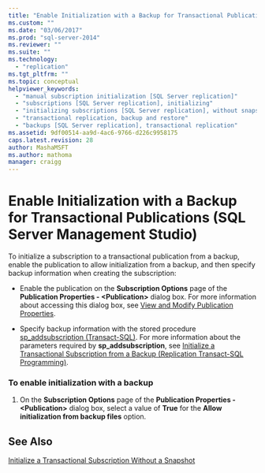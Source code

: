```yaml
---
title: "Enable Initialization with a Backup for Transactional Publications (SQL Server Management Studio) | Microsoft Docs"
ms.custom: ""
ms.date: "03/06/2017"
ms.prod: "sql-server-2014"
ms.reviewer: ""
ms.suite: ""
ms.technology: 
  - "replication"
ms.tgt_pltfrm: ""
ms.topic: conceptual
helpviewer_keywords: 
  - "manual subscription initialization [SQL Server replication]"
  - "subscriptions [SQL Server replication], initializing"
  - "initializing subscriptions [SQL Server replication], without snapshots"
  - "transactional replication, backup and restore"
  - "backups [SQL Server replication], transactional replication"
ms.assetid: 9df00514-aa9d-4ac6-9766-d226c9958175
caps.latest.revision: 28
author: MashaMSFT
ms.author: mathoma
manager: craigg
---
```

# Enable Initialization with a Backup for Transactional Publications (SQL Server Management Studio)
  To initialize a subscription to a transactional publication from a backup, enable the publication to allow initialization from a backup, and then specify backup information when creating the subscription:  
  
-   Enable the publication on the **Subscription Options** page of the **Publication Properties - \<Publication>** dialog box. For more information about accessing this dialog box, see [View and Modify Publication Properties](publish/view-and-modify-publication-properties.md).  
  
-   Specify backup information with the stored procedure [sp_addsubscription &#40;Transact-SQL&#41;](/sql/relational-databases/system-stored-procedures/sp-addsubscription-transact-sql). For more information about the parameters required by **sp_addsubscription**, see [Initialize a Transactional Subscription from a Backup &#40;Replication Transact-SQL Programming&#41;](initialize-a-transactional-subscription-from-a-backup.md).  
  
### To enable initialization with a backup  
  
1.  On the **Subscription Options** page of the **Publication Properties - \<Publication>** dialog box, select a value of **True** for the **Allow initialization from backup files** option.  
  
## See Also  
 [Initialize a Transactional Subscription Without a Snapshot](initialize-a-transactional-subscription-without-a-snapshot.md)  
  
  
